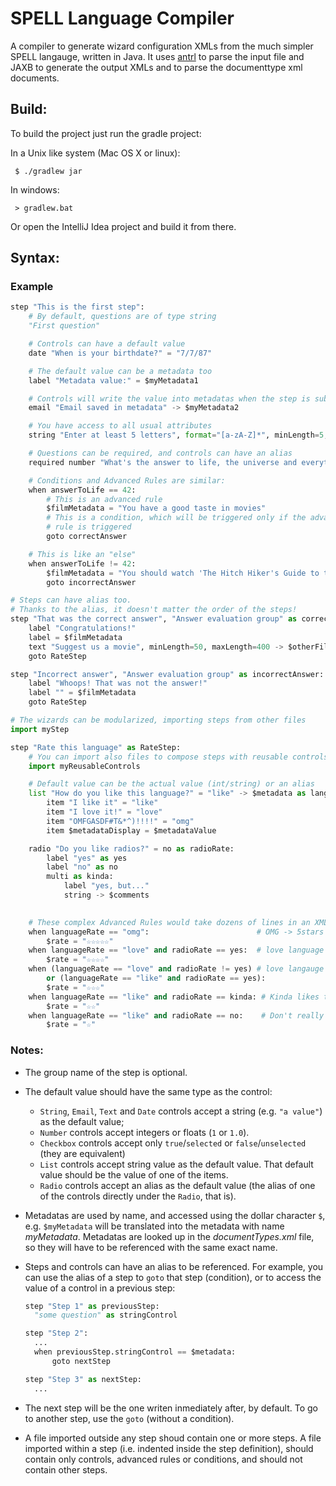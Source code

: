 # SPELL Language Compiler

A compiler to generate wizard configuration XMLs from the much simpler SPELL
langauge, written in Java. It uses [antrl](http://www.antlr.org) to parse the
input file and JAXB to generate the output XMLs and to parse the documenttype
xml documents.

## Build:

To build the project just run the gradle project:

In a Unix like system (Mac OS X or linux):

```
 $ ./gradlew jar
```

In windows:
```
 > gradlew.bat
```

Or open the IntelliJ Idea project and build it from there.

## Syntax:

### Example

```python
step "This is the first step":
    # By default, questions are of type string
    "First question"

    # Controls can have a default value
    date "When is your birthdate?" = "7/7/87"

    # The default value can be a metadata too
    label "Metadata value:" = $myMetadata1

    # Controls will write the value into metadatas when the step is submitted
    email "Email saved in metadata" -> $myMetadata2

    # You have access to all usual attributes
    string "Enter at least 5 letters", format="[a-zA-Z]*", minLength=5, maxLength=400

    # Questions can be required, and controls can have an alias
    required number "What's the answer to life, the universe and everything else?" as answerToLife

    # Conditions and Advanced Rules are similar:
    when answerToLife == 42:
        # This is an advanced rule
        $filmMetadata = "You have a good taste in movies"
        # This is a condition, which will be triggered only if the advanced
        # rule is triggered
        goto correctAnswer

    # This is like an "else"
    when answerToLife != 42:
        $filmMetadata = "You should watch 'The Hitch Hiker's Guide to the Galaxy (1979)"
        goto incorrectAnswer

# Steps can have alias too.
# Thanks to the alias, it doesn't matter the order of the steps!
step "That was the correct answer", "Answer evaluation group" as correctAnswer:
    label "Congratulations!"
    label = $filmMetadata
    text "Suggest us a movie", minLength=50, maxLength=400 -> $otherFilms
    goto RateStep

step "Incorrect answer", "Answer evaluation group" as incorrectAnswer:
    label "Whoops! That was not the answer!"
    label "" = $filmMetadata
    goto RateStep

# The wizards can be modularized, importing steps from other files
import myStep

step "Rate this language" as RateStep:
    # You can import also files to compose steps with reusable controls
    import myReusableControls

    # Default value can be the actual value (int/string) or an alias
    list "How do you like this language?" = "like" -> $metadata as languageRate:
        item "I like it" = "like"
        item "I love it!" = "love"
        item "OMFGASDF#T&*^)!!!!" = "omg"
        item $metadataDisplay = $metadataValue

    radio "Do you like radios?" = no as radioRate:
        label "yes" as yes
        label "no" as no
        multi as kinda:
            label "yes, but..."
            string -> $comments

    
    # These complex Advanced Rules would take dozens of lines in an XML:
    when languageRate == "omg":                        # OMG -> 5stars
        $rate = "☆☆☆☆☆"
    when languageRate == "love" and radioRate == yes:  # love language + like radios -> 4 stars
        $rate = "☆☆☆☆"
    when (languageRate == "love" and radioRate != yes) # love langauge but not the radio, or just like the language but likes the radios\
        or (languageRate == "like" and radioRate == yes):
        $rate = "☆☆☆"
    when languageRate == "like" and radioRate == kinda: # Kinda likes the radio
        $rate = "☆☆"
    when languageRate == "like" and radioRate == no:    # Don't really like it
        $rate = "☆"
```

### Notes:

- The group name of the step is optional.
- The default value should have the same type as the control:
  - `String`, `Email`, `Text` and `Date` controls accept a string (e.g. `"a
    value"`) as the default value;
  - `Number` controls accept integers or floats (`1` or `1.0`).
  - `Checkbox` controls accept only `true`/`selected` or `false`/`unselected`
    (they are equivalent)
  - `List` controls accept string value as the default value. That default
    value should be the value of one of the items.
  - `Radio` controls accept an alias as the default value (the alias of one of
    the controls directly under the `Radio`, that is).
- Metadatas are used by name, and accessed using the dollar character `$`, e.g.
  `$myMetadata` will be translated into the metadata with name _myMetadata_.
  Metadatas are looked up in the _documentTypes.xml_ file, so they will have to
  be referenced with the same exact name.
- Steps and controls can have an alias to be referenced. For example, you can
  use the alias of a step to `goto` that step (condition), or to access the
  value of a control in a previous step: 

  ```python
  step "Step 1" as previousStep:
    "some question" as stringControl

  step "Step 2":
    ...
    when previousStep.stringControl == $metadata:
        goto nextStep

  step "Step 3" as nextStep:
    ...
  ```
- The next step will be the one writen inmediately after, by default. To go to
  another step, use the `goto` (without a condition).
- A file imported outside any step shoud contain one or more steps. A file
  imported within a step (i.e. indented inside the step definition), should
  contain only controls, advanced rules or conditions, and should not contain
  other steps.
